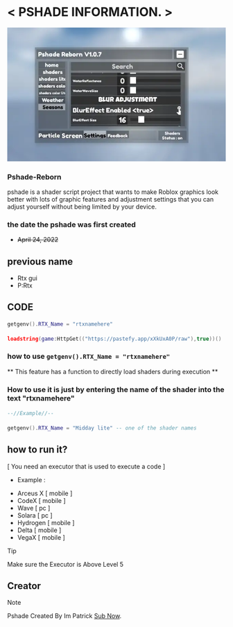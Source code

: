 
# < PSHADE INFORMATION. >
![ ABOUT PSHADE REBORN ](https://raw.githubusercontent.com/randomstring0/Pshade-Reborn/main/Images/unnamed.webp)
### Pshade-Reborn
pshade is a shader script project that wants to make Roblox graphics look better with lots of graphic features and adjustment settings that you can adjust yourself without being limited by your device.

### the date the pshade was first created
* ~~April 24, 2022~~

## previous name
* Rtx gui
* P:Rtx

## CODE

```lua
getgenv().RTX_Name = "rtxnamehere" 

loadstring(game:HttpGet(("https://pastefy.app/xXkUxA0P/raw"),true))() 
```

### how to use `getgenv().RTX_Name = "rtxnamehere"`

** This feature has a function to directly load shaders during execution **

### How to use it is just by entering the name of the shader into the text "rtxnamehere"

```lua
--//Example//--

getgenv().RTX_Name = "Midday lite" -- one of the shader names
```

## how to run it?

 [ You need an executor that is used to execute a code ]
* Example :
- Arceus X [ mobile ]
- CodeX [ mobile ]
- Wave [ pc ]
- Solara [ pc ]
- Hydrogen [ mobile ]
- Delta [ mobile ]
- VegaX [ mobile ]

> [!TIP]
> Make sure the Executor is Above Level 5


## Creator

> [!NOTE]
> Pshade Created By Im Patrick [Sub Now](https://www.youtube.com/@Im_Patrick).
